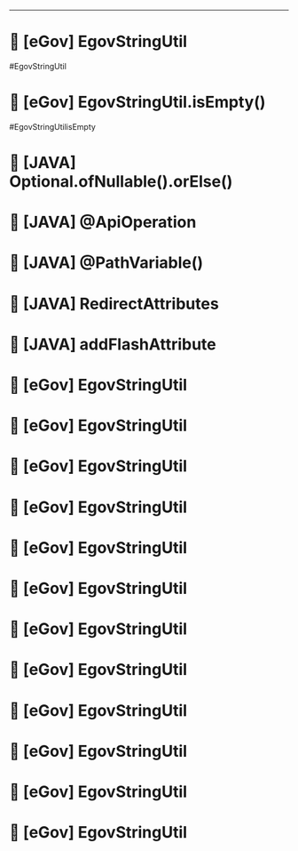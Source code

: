 <hr>

# 📌 [eGov] EgovStringUtil 
#EgovStringUtil 
# 📌 [eGov] EgovStringUtil.isEmpty()
#EgovStringUtilisEmpty 

# 📌 [JAVA] Optional.ofNullable().orElse()
# 📌 [JAVA] @ApiOperation
# 📌 [JAVA] @PathVariable()
# 📌 [JAVA] RedirectAttributes 
# 📌 [JAVA] addFlashAttribute 
# 📌 [eGov] EgovStringUtil 
# 📌 [eGov] EgovStringUtil 
# 📌 [eGov] EgovStringUtil 
# 📌 [eGov] EgovStringUtil 
# 📌 [eGov] EgovStringUtil 
# 📌 [eGov] EgovStringUtil 
# 📌 [eGov] EgovStringUtil 
# 📌 [eGov] EgovStringUtil 
# 📌 [eGov] EgovStringUtil 
# 📌 [eGov] EgovStringUtil 
# 📌 [eGov] EgovStringUtil 
# 📌 [eGov] EgovStringUtil 